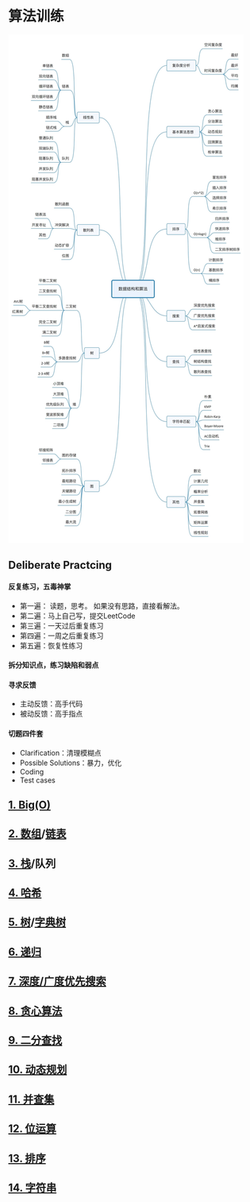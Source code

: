 # 算法训练

![](./images/leetcode-00.jpg)

## Deliberate Practcing

#### 反复练习，五毒神掌

+ 第一遍： 读题，思考。 如果没有思路，直接看解法。
+ 第二遍：马上自己写，提交LeetCode
+ 第三遍：一天过后重复练习
+ 第四遍：一周之后重复练习
+ 第五遍：恢复性练习

#### 拆分知识点，练习缺陷和弱点

#### 寻求反馈

+ 主动反馈：高手代码
+ 被动反馈：高手指点

#### 切题四件套

+ Clarification：清理模糊点
+ Possible Solutions：暴力，优化
+ Coding
+ Test cases



## [1. Big(O)](./doc/big-o.md)



## [2. 数组](./doc/arr.md)/[链表](./doc/list.md)



## [3. 栈](./doc/stack-queue.md)/队列



## [4. 哈希](./doc/map-set.md)



## [5. 树](./doc/tree.md)/[字典树](./doc/trie-tree.md)



## [6. 递归](./doc/recursion.md)



## [7. 深度/广度优先搜索](doc/dbfs.md)



## [8. 贪心算法](./doc/greedy.md)



## [9. 二分查找](./doc/search.md)



## [10. 动态规划](./doc/dp.md)



## [11. 并查集](./doc/dp.md)



## [12. 位运算](./doc/bit.md)



## [13. 排序](./doc/sort.md)



## [14. 字符串](./doc/pattern.md)


